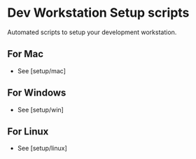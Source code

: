 # Dev Workstation Setup scripts

Automated scripts to setup your development workstation.

## For Mac

* See [setup/mac]

## For Windows

* See [setup/win]

## For Linux

* See [setup/linux]
